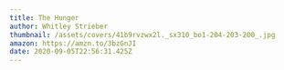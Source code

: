 ```yaml
---
title: The Hunger
author: Whitley Strieber
thumbnail: /assets/covers/41b9rvzwx2l._sx310_bo1-204-203-200_.jpg
amazon: https://amzn.to/3bzGnJI
date: 2020-09-05T22:56:31.425Z
---
```

